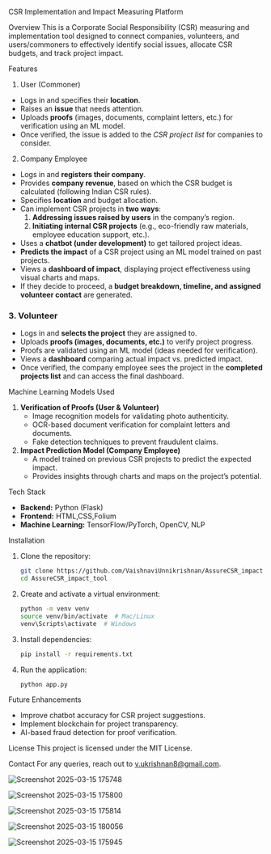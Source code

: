CSR Implementation and Impact Measuring Platform

Overview
This is a Corporate Social Responsibility (CSR) measuring and implementation tool designed to connect companies, volunteers, and users/commoners to effectively identify social issues, allocate CSR budgets, and track project impact.

Features
1. User (Commoner)
- Logs in and specifies their **location**.
- Raises an **issue** that needs attention.
- Uploads **proofs** (images, documents, complaint letters, etc.) for verification using an ML model.
- Once verified, the issue is added to the *CSR project list* for companies to consider.

2. Company Employee
- Logs in and **registers their company**.
- Provides **company revenue**, based on which the CSR budget is calculated (following Indian CSR rules).
- Specifies **location** and budget allocation.
- Can implement CSR projects in **two ways**:
  1. **Addressing issues raised by users** in the company’s region.
  2. **Initiating internal CSR projects** (e.g., eco-friendly raw materials, employee education support, etc.).
- Uses a **chatbot (under development)** to get tailored project ideas.
- **Predicts the impact** of a CSR project using an ML model trained on past projects.
- Views a **dashboard of impact**, displaying project effectiveness using visual charts and maps.
- If they decide to proceed, a **budget breakdown, timeline, and assigned volunteer contact** are generated.

### 3. Volunteer
- Logs in and **selects the project** they are assigned to.
- Uploads **proofs (images, documents, etc.)** to verify project progress.
- Proofs are validated using an ML model (ideas needed for verification).
- Views a **dashboard** comparing actual impact vs. predicted impact.
- Once verified, the company employee sees the project in the **completed projects list** and can access the final dashboard.

Machine Learning Models Used
1. **Verification of Proofs (User & Volunteer)**
   - Image recognition models for validating photo authenticity.
   - OCR-based document verification for complaint letters and documents.
   - Fake detection techniques to prevent fraudulent claims.
2. **Impact Prediction Model (Company Employee)**
   - A model trained on previous CSR projects to predict the expected impact.
   - Provides insights through charts and maps on the project’s potential.

Tech Stack
- **Backend:** Python (Flask)
- **Frontend:** HTML,CSS,Folium
- **Machine Learning:** TensorFlow/PyTorch, OpenCV, NLP 



Installation
1. Clone the repository:
   ```sh
   git clone https://github.com/VaishnaviUnnikrishnan/AssureCSR_impact_tool.git
   cd AssureCSR_impact_tool
   ```
2. Create and activate a virtual environment:
   ```sh
   python -m venv venv
   source venv/bin/activate  # Mac/Linux
   venv\Scripts\activate  # Windows
   ```
3. Install dependencies:
   ```sh
   pip install -r requirements.txt
   ```
4. Run the application:
   ```sh
   python app.py
   

Future Enhancements
- Improve chatbot accuracy for CSR project suggestions.
- Implement blockchain for project transparency.
- AI-based fraud detection for proof verification.

License
This project is licensed under the MIT License.

Contact
For any queries, reach out to v.ukrishnan8@gmail.com.

![Screenshot 2025-03-15 175748](https://github.com/user-attachments/assets/00b027d0-b688-4e9c-bc9b-f49a1f1312ce)

![Screenshot 2025-03-15 175800](https://github.com/user-attachments/assets/3a40512b-85c1-4b00-9862-931011e8689c)

![Screenshot 2025-03-15 175814](https://github.com/user-attachments/assets/c50de386-6dfb-41f7-b783-7bd08e16fb9d)

![Screenshot 2025-03-15 180056](https://github.com/user-attachments/assets/5a03864e-bf97-435f-8af9-e9d6dc1de3ff)

![Screenshot 2025-03-15 175945](https://github.com/user-attachments/assets/97910e3a-a96d-4aff-8727-5f48aa89234d)





